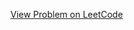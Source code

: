 [View Problem on LeetCode](https://leetcode.com/problems/construct-binary-search-tree-from-preorder-traversal/)